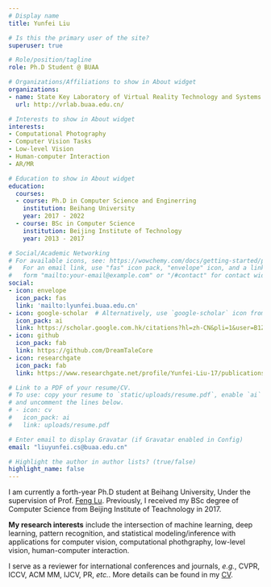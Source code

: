```yaml
---
# Display name
title: Yunfei Liu

# Is this the primary user of the site?
superuser: true

# Role/position/tagline
role: Ph.D Student @ BUAA

# Organizations/Affiliations to show in About widget
organizations:
- name: State Key Laboratory of Virtual Reality Technology and Systems
  url: http://vrlab.buaa.edu.cn/

# Interests to show in About widget
interests:
- Computational Photography
- Computer Vision Tasks
- Low-level Vision
- Human-computer Interaction
- AR/MR

# Education to show in About widget
education:
  courses:
  - course: Ph.D in Computer Science and Enginerring
    institution: Beihang University
    year: 2017 - 2022
  - course: BSc in Computer Science
    institution: Beijing Institute of Technology
    year: 2013 - 2017

# Social/Academic Networking
# For available icons, see: https://wowchemy.com/docs/getting-started/page-builder/#icons
#   For an email link, use "fas" icon pack, "envelope" icon, and a link in the
#   form "mailto:your-email@example.com" or "/#contact" for contact widget.
social:
- icon: envelope
  icon_pack: fas
  link: 'mailto:lyunfei.buaa.edu.cn'
- icon: google-scholar  # Alternatively, use `google-scholar` icon from `ai` icon pack
  icon_pack: ai
  link: https://scholar.google.com.hk/citations?hl=zh-CN&pli=1&user=B1Z1vTMAAAAJ
- icon: github
  icon_pack: fab
  link: https://github.com/DreamTaleCore
- icon: researchgate
  icon_pack: fab
  link: https://www.researchgate.net/profile/Yunfei-Liu-17/publications?sorting=recentlyAdded&editMode=1

# Link to a PDF of your resume/CV.
# To use: copy your resume to `static/uploads/resume.pdf`, enable `ai` icons in `params.toml`, 
# and uncomment the lines below.
# - icon: cv
#   icon_pack: ai
#   link: uploads/resume.pdf

# Enter email to display Gravatar (if Gravatar enabled in Config)
email: "liuyunfei.cs@buaa.edu.cn"

# Highlight the author in author lists? (true/false)
highlight_name: false
---
```


I am currently a forth-year Ph.D student at Beihang University, Under the supervision of Prof. [Feng Lu](http://shi.buaa.edu.cn/lufeng/en/index.htm). Previously, I received my BSc degree of Computer Science from Beijing Institute of Teachnology in 2017. 

**My research interests** include the intersection of machine learning, deep learning, pattern recognition, and statistical modeling/inference with applications for computer vision, computational phothgraphy, low-level vision, human-computer interaction. 

I serve as a reviewer for international conferences and journals, *e.g.*, CVPR, ICCV, ACM MM, IJCV, PR, *etc.*. More details can be found in my [CV](cv/cv_yunfei.pdf).

